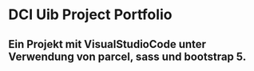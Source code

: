 # DCI Uib Project Portfolio

## Ein Projekt mit VisualStudioCode unter Verwendung von parcel, sass und bootstrap 5.

